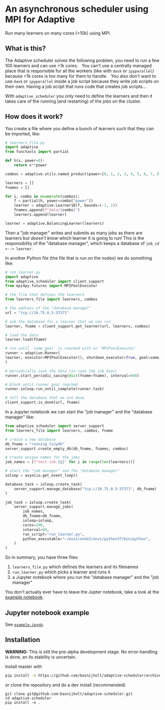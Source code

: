 # An asynchronous scheduler using MPI for Adaptive

Run many learners on many cores (>10k) using MPI.

## What is this?

The Adaptive scheduler solves the following problem, you need to run a few 100 learners and can use >1k cores.
 
You can't use a centrally managed place that is responsible for all the workers (like with `dask` or `ipyparallel`) because >1k cores is too many for them to handle.
 
You also don't want to use `dask` or `ipyparallel` inside a job script because they write job scripts on their own. Having a job script that runs code that creates job scripts...

With `adaptive_scheduler` you only need to define the learners and then it takes care of the running (and restarting) of the jobs on the cluster.

## How does it work?

You create a file where you define a bunch of learners such that they can be imported, like:
```python
# learners_file.py
import adaptive
from functools import partial

def h(x, power=0):
    return x**power

combos = adaptive.utils.named_product(power=[0, 1, 2, 3, 4, 5, 6, 7, 8, 9])

learners = []
fnames = []

for i, combo in enumerate(combos):
    f = partial(h, power=combo["power"])
    learner = adaptive.Learner1D(f, bounds=(-1, 1))
    fnames.append(f"data/{combo}")
    learners.append(learner)

learner = adaptive.BalancingLearner(learners)
```

Then a "job manager" writes and submits as many jobs as there are learners but _doesn't know_ which learner it is going to run!
This is the responsibility of the "database manager", which keeps a database of `job_id <--> learner`.

In another Python file (the file that is run on the nodes) we do something like:
```python
# run_learner.py
import adaptive
from adaptive_scheduler import client_support
from mpi4py.futures import MPIPoolExecutor

# the file that defines the learners
from learners_file import learners, combos

# the address of the "database manager"
url = "tcp://10.75.0.5:37371"

# ask the database for a learner that we can run
learner, fname = client_support.get_learner(url, learners, combos)  

# load the data
learner.load(fname)

# run until `some_goal` is reached with an `MPIPoolExecutor`
runner = adaptive.Runner(
learner, executor=MPIPoolExecutor(), shutdown_executor=True, goal=some_goal
)

# periodically save the data (in case the job dies)
runner.start_periodic_saving(dict(fname=fname), interval=600)

# block until runner goal reached
runner.ioloop.run_until_complete(runner.task)

# tell the database that we are done
client_support.is_done(url, fname)
```

In a Jupyter notebook we can start the "job manager" and the "database manager" like:
```python
from adaptive_scheduler import server_support
from learners_file import learners, combos, fname

# create a new database
db_fname = "running.tinydb"
server_support.create_empty_db(db_fname, fnames, combos)

# create unique names for the jobs
job_names = [f"test-job-{i}" for i in range(len(learners))]

# start the "job manager" and the "database manager"
ioloop = asyncio.get_event_loop()

database_task = ioloop.create_task(
    server_support.manage_database("tcp://10.75.0.5:37371", db_fname)
)

job_task = ioloop.create_task(
    server_support.manage_jobs(
        job_names,
        db_fname=db_fname,
        ioloop=ioloop,
        cores=200,
        interval=60,
        run_script="run_learner.py",
        python_executable="~/miniconda3/envs/python37/bin/python",
    )
)
```

So in summary, you have three files:
1. `learners_file.py` which defines the learners and its filenames
2. `run_learner.py` which picks a learner and runs it
3. a Jupyter notebook where you run the "database manager" and the "job manager"

You don't actually ever have to leave the Jupter notebook, take a look at the [example notebook](example.ipynb).

## Jupyter notebook example

See [`example.ipynb`](example.ipynb).


## Installation

**WARNING:** This is still the pre-alpha development stage. No error-handling is done, an its stability is uncertain.

Install master with
```bash
pip install -U https://github.com/basnijholt/adaptive-scheduler/archive/master.zip
```
or clone the repository and do a dev install (recommended)
```
git clone git@github.com:basnijholt/adaptive-scheduler.git
cd adaptive-scheduler
pip install -e .
```
